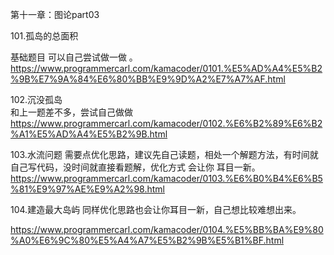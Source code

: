 第十一章：图论part03

101.孤岛的总面积 

基础题目 可以自己尝试做一做 。
https://www.programmercarl.com/kamacoder/0101.%E5%AD%A4%E5%B2%9B%E7%9A%84%E6%80%BB%E9%9D%A2%E7%A7%AF.html

102.沉没孤岛  
和上一题差不多，尝试自己做做
https://www.programmercarl.com/kamacoder/0102.%E6%B2%89%E6%B2%A1%E5%AD%A4%E5%B2%9B.html

103.水流问题 
需要点优化思路，建议先自己读题，相处一个解题方法，有时间就自己写代码，没时间就直接看题解，优化方式 会让你 耳目一新。
https://www.programmercarl.com/kamacoder/0103.%E6%B0%B4%E6%B5%81%E9%97%AE%E9%A2%98.html

104.建造最大岛屿
同样优化思路也会让你耳目一新，自己想比较难想出来。

https://www.programmercarl.com/kamacoder/0104.%E5%BB%BA%E9%80%A0%E6%9C%80%E5%A4%A7%E5%B2%9B%E5%B1%BF.html
